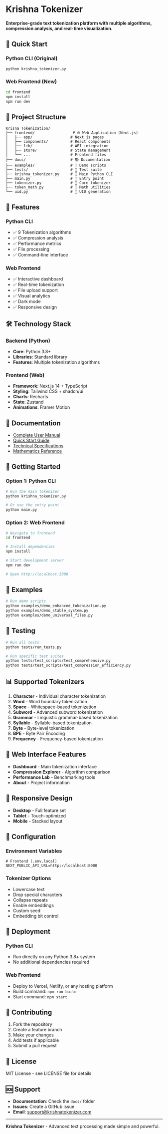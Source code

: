 # Krishna Tokenizer

**Enterprise-grade text tokenization platform with multiple algorithms, compression analysis, and real-time visualization.**

## 🚀 Quick Start

### Python CLI (Original)
```bash
python krishna_tokenizer.py
```

### Web Frontend (New)
```bash
cd frontend
npm install
npm run dev
```

## 📁 Project Structure

```
Krisna Tokenization/
├── frontend/                 # 🌐 Web Application (Next.js)
│   ├── app/                 # Next.js pages
│   ├── components/          # React components
│   ├── lib/                 # API integration
│   ├── store/               # State management
│   └── ...                  # Frontend files
├── docs/                    # 📚 Documentation
├── examples/                # 🧪 Demo scripts
├── tests/                   # 🧪 Test suite
├── krishna_tokenizer.py     # 🐍 Main Python CLI
├── main.py                  # 🐍 Entry point
├── tokenizer.py             # 🐍 Core tokenizer
├── token_math.py            # 🐍 Math utilities
└── uid.py                   # 🐍 UID generation
```

## 🎯 Features

### Python CLI
- ✅ 9 Tokenization algorithms
- ✅ Compression analysis
- ✅ Performance metrics
- ✅ File processing
- ✅ Command-line interface

### Web Frontend
- ✅ Interactive dashboard
- ✅ Real-time tokenization
- ✅ File upload support
- ✅ Visual analytics
- ✅ Dark mode
- ✅ Responsive design

## 🛠️ Technology Stack

### Backend (Python)
- **Core**: Python 3.8+
- **Libraries**: Standard library
- **Features**: Multiple tokenization algorithms

### Frontend (Web)
- **Framework**: Next.js 14 + TypeScript
- **Styling**: Tailwind CSS + shadcn/ui
- **Charts**: Recharts
- **State**: Zustand
- **Animations**: Framer Motion

## 📖 Documentation

- [Complete User Manual](docs/02-user-guides/01-Complete_User_Manual.md)
- [Quick Start Guide](docs/02-user-guides/02-Quick_Start_Guide.md)
- [Technical Specifications](docs/03-technical-specs/)
- [Mathematics Reference](docs/04-mathematics/)

## 🚀 Getting Started

### Option 1: Python CLI
```bash
# Run the main tokenizer
python krishna_tokenizer.py

# Or use the entry point
python main.py
```

### Option 2: Web Frontend
```bash
# Navigate to frontend
cd frontend

# Install dependencies
npm install

# Start development server
npm run dev

# Open http://localhost:3000
```

## 🧪 Examples

```bash
# Run demo scripts
python examples/demo_enhanced_tokenization.py
python examples/demo_stable_system.py
python examples/demo_universal_files.py
```

## 🧪 Testing

```bash
# Run all tests
python tests/run_tests.py

# Run specific test suites
python tests/test_scripts/test_comprehensive.py
python tests/test_scripts/test_compression_efficiency.py
```

## 📊 Supported Tokenizers

1. **Character** - Individual character tokenization
2. **Word** - Word boundary tokenization
3. **Space** - Whitespace-based tokenization
4. **Subword** - Advanced subword tokenization
5. **Grammar** - Linguistic grammar-based tokenization
6. **Syllable** - Syllable-based tokenization
7. **Byte** - Byte-level tokenization
8. **BPE** - Byte Pair Encoding
9. **Frequency** - Frequency-based tokenization

## 🎨 Web Interface Features

- **Dashboard** - Main tokenization interface
- **Compression Explorer** - Algorithm comparison
- **Performance Lab** - Benchmarking tools
- **About** - Project information

## 📱 Responsive Design

- **Desktop** - Full feature set
- **Tablet** - Touch-optimized
- **Mobile** - Stacked layout

## 🔧 Configuration

### Environment Variables
```env
# Frontend (.env.local)
NEXT_PUBLIC_API_URL=http://localhost:8000
```

### Tokenizer Options
- Lowercase text
- Drop special characters
- Collapse repeats
- Enable embeddings
- Custom seed
- Embedding bit control

## 🚀 Deployment

### Python CLI
- Run directly on any Python 3.8+ system
- No additional dependencies required

### Web Frontend
- Deploy to Vercel, Netlify, or any hosting platform
- Build command: `npm run build`
- Start command: `npm start`

## 🤝 Contributing

1. Fork the repository
2. Create a feature branch
3. Make your changes
4. Add tests if applicable
5. Submit a pull request

## 📄 License

MIT License - see LICENSE file for details

## 🆘 Support

- **Documentation**: Check the `docs/` folder
- **Issues**: Create a GitHub issue
- **Email**: support@krishnatokenizer.com

---

**Krishna Tokenizer** - Advanced text processing made simple and powerful.
